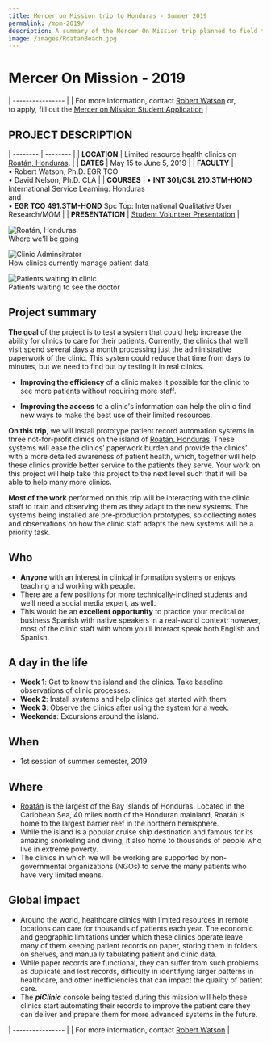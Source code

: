 ```yaml
---
title: Mercer on Mission trip to Honduras - Summer 2019
permalink: /mom-2019/
description: A summary of the Mercer On Mission trip planned to field test the piClinic Console during summer 2019
image: /images/RoatanBeach.jpg
---
```


# Mercer On Mission - 2019

| ---------------- |
| For more information, contact [Robert Watson](mailto://watson_rb@mercer.edu) or,<br>to apply, fill out the [Mercer on Mission Student Application](http://mom.mercer.edu/apply/) |

## PROJECT DESCRIPTION

| -------- | -------- |
| **LOCATION** | Limited resource health clinics on [Roatán, Honduras](https://www.google.com/maps/place/Roatán,+Honduras). |
| **DATES** | May 15 to June 5, 2019 |
| **FACULTY** | •&nbsp;Robert Watson, Ph.D. EGR TCO<br>•&nbsp;David Nelson, Ph.D. CLA |
| **COURSES** | •&nbsp;**INT 301/CSL 210.3TM-HOND** International Service Learning: Honduras<br>and<br>•&nbsp;**EGR TCO 491.3TM-HOND** Spc Top: International Qualitative User Research/MOM |
| **PRESENTATION** | [Student Volunteer Presentation]({{site.baseurl}}/images/MomVolunteers2019c.pdf) |

![Roatán, Honduras](../images/RoatanBeach.jpg)<br>Where we'll be going

![Clinic Adminsitrator](../images/ClinicClerk.jpg)<br>How clinics currently manage patient data

![Patients waiting in clinic](../images/ClinicLobby.jpg)<br>Patients waiting to see the doctor

## Project summary

**The goal** of the project is to test a system that could help increase the ability for clinics to care for their patients. Currently, the clinics that we’ll visit spend several days a month processing just the administrative paperwork of the clinic. This system could reduce that time from days to minutes, but we need to find out by testing it in real clinics.

* **Improving the efficiency** of a clinic makes it possible for the clinic to see more patients without requiring more staff.

* **Improving the access** to a clinic's information can help the clinic find new ways to make the best use of their limited resources. 

**On this trip**, we will install prototype patient record automation systems in three not-for-profit clinics on the island of [Roatán, Honduras](https://www.google.com/maps/place/Roatán,+Honduras). These systems will ease the clinics’ paperwork burden and provide the clinics’ with a more detailed awareness of patient health, which, together will help these clinics provide better service to the patients they serve. Your work on this project will help take this project to the next level such that it will be able to help many more clinics.

**Most of the work** performed on this trip will be interacting with the clinic staff to train and observing them as they adapt to the new systems. The systems being installed are pre-production prototypes, so collecting notes and observations on how the clinic staff adapts the new systems will be a priority task. 


## Who

* **Anyone** with an interest in clinical information systems or enjoys teaching and working with people. 
* There are a few positions for more technically-inclined students and we’ll need a social media expert, as well. 
* This would be an **excellent opportunity** to practice your medical or business Spanish with native speakers in a real-world context; however, most of the clinic staff with whom you’ll interact speak both English and Spanish.

## A day in the life

* **Week 1**: Get to know the island and the clinics. Take baseline observations of clinic processes.
* **Week 2**: Install systems and help clinics get started with them.
* **Week 3**: Observe the clinics after using the system for a week.
* **Weekends**: Excursions around the island.

## When 

* 1st session of summer semester, 2019

## Where

* [Roatán](https://www.google.com/maps/place/Roatán,+Honduras) is the largest of the Bay Islands of Honduras. Located in the Caribbean Sea, 40 miles north of the Honduran mainland, Roatán is home to the largest barrier reef in the northern hemisphere. 
* While the island is a popular cruise ship destination and famous for its amazing snorkeling and diving, it also home to thousands of people who live in extreme poverty. 
* The clinics in which we will be working are supported by non-governmental organizations (NGOs) to serve the many patients who have very limited means.

## Global impact
* Around the world, healthcare clinics with limited resources in remote locations can care for thousands of patients each year. The economic and geographic limitations under which these clinics operate leave many of them keeping patient records on paper, storing them in folders on shelves, and manually tabulating patient and clinic data.
* While paper records are functional, they can suffer from such problems as duplicate and lost records, difficulty in identifying larger patterns in healthcare, and other inefficiencies that can impact the quality of patient care. 
* The _**piClinic**_ console being tested during this mission will help these clinics start automating their records to improve the patient care they can deliver and prepare them for more advanced systems in the future.

| ---------------- |
| For more information, contact [Robert Watson](mailto://watson_rb@mercer.edu) |
